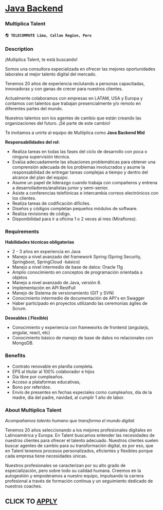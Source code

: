 # [Java Backend](https://www.remotewlb.com/apply/java-backend-57649)  
### Multiplica Talent  
#### `🌎 TELECOMMUTE Lima, Callao Region, Peru`  

### **Description**

¡Multiplica Talent, te está buscando!

Somos una consultora especializada en ofrecer las mejores oportunidades laborales al mejor talento digital del mercado.

Tenemos 20 años de experiencia reclutando a personas capacitadas, innovadoras y con ganas de crecer para nuestros clientes.

Actualmente colaboramos con empresas en LATAM, USA y Europa y contamos con talentos que trabajan presencialmente y/o remoto en diferentes partes del mundo.

Nuestros talentos son los agentes de cambio que están creando las organizaciones del futuro. ¡Sé parte de este cambio!

Te invitamos a unirte al equipo de Multiplica como **Java Backend Mid**

 **Responsabilidades del rol:**

  * Realiza tareas en todas las fases del ciclo de desarrollo con poca o ninguna supervisión técnica. 
  * Evalúa adecuadamente las situaciones problemáticas para obtener una comprensión adecuada de los problemas involucrados y asume la responsabilidad de entregar tareas complejas a tiempo y dentro del alcance del plan del equipo. 
  * Asume un papel de liderazgo cuando trabaja con compañeros y entrena a desarrolladores/analistas junior y semi-senior.
  * Asiste a conferencias telefónicas e intercambia correos electrónicos con los clientes. 
  * Realiza tareas de codificación difíciles. 
  * Diseños y códigos completan pequeños módulos de software. 
  * Realiza revisiones de código.
  * Disponibilidad para ir a oficina 1 o 2 veces al mes (Miraflores).

### **Requirements**

 **Habilidades técnicas obligatorias**

  * 2 - 3 años en experiencia en Java
  * Manejo a nivel avanzado del framework Spring (Spring Security, Springboot, SpringCloud -básico) 
  * Manejo a nivel intermedio de base de datos: Oracle 11g 
  * Amplio conocimiento en conceptos de programación orientada a objetos 
  * Manejo a nivel avanzado de Java, versión 8. 
  * Implementación en API RestFull 
  * Manejo de Sistema de versionamiento (GIT y SVN) 
  * Conocimiento intermedio de documentación de API's en Swagger 
  * Haber participado en proyectos utilizando las ceremonias ágiles de Scrum.   
  
  
**Deseables ( Flexible)**

  * Conocimiento y experiencia con frameworks de frontend (angularjs, angular, react, etc) 
  * Conocimiento básico de manejo de base de datos no relacionales con MongoDB. 

### **Benefits**

  * Contrato renovable en planilla completa.
  * EPS al titular al 100% colaborador e hijos
  * Día libre por cumpleaños.
  * Acceso a plataformas educativas,
  * Bono por referidos.
  * Envío de presentes en fechas especiales como cumpleaños, día de la madre, día del padre, navidad, al cumplir 1 año de labor.

### **About Multiplica Talent**

 _Acompañamos talento humano que transforma el mundo digital._

Tenemos 20 años seleccionando a los mejores profesionales digitales en Latinoamérica y Europa. En Talent buscamos entender las necesidades de nuestros clientes para ofrecer el talento adecuado. Nuestros clientes suelen buscar agentes de cambio para su transformación digital, es por eso, que en Talent tenemos procesos personalizados, eficientes y flexibles porque cada empresa tiene necesidades únicas.

Nuestros profesionales se caracterizan por su alto grado de especialización, pero sobre todo su calidad humana. Creemos en la autogestión y empoderamos a nuestro equipo, impulsando la carrera profesional a través de formación continua y un seguimiento dedicado de nuestros coaches.

  
## CLICK TO [APPLY](https://www.remotewlb.com/apply/java-backend-57649)

